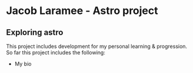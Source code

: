 # Jacob Laramee - Astro project

## Exploring astro
This project includes development for my personal learning & progression. So far this project includes the following:
- My bio